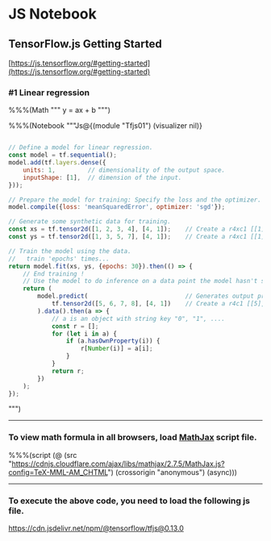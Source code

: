 

# JS Notebook


## TensorFlow.js Getting Started

[https://js.tensorflow.org/#getting-started](https://js.tensorflow.org/#getting-started)

### #1 Linear regression

%%%(Math """
y = ax + b
""")


%%%(Notebook """Js@{(module "Tfjs01") (visualizer nil)}
```javascript

// Define a model for linear regression.
const model = tf.sequential();
model.add(tf.layers.dense({
    units: 1,         // dimensionality of the output space.
    inputShape: [1],  // dimension of the input.
}));

// Prepare the model for training: Specify the loss and the optimizer.
model.compile({loss: 'meanSquaredError', optimizer: 'sgd'});

// Generate some synthetic data for training.
const xs = tf.tensor2d([1, 2, 3, 4], [4, 1]);    // Create a r4xc1 [[1],[2],[3],[4]] 2d tensor.
const ys = tf.tensor2d([1, 3, 5, 7], [4, 1]);    // Create a r4xc1 [[1],[3],[5],[7]] 2d tensor.

// Train the model using the data.
//   train 'epochs' times...
return model.fit(xs, ys, {epochs: 30}).then(() => {
    // End training !
    // Use the model to do inference on a data point the model hasn't seen before.
    return (
        model.predict(                           // Generates output predictions for the input samples.
            tf.tensor2d([5, 6, 7, 8], [4, 1])    // Create a r4c1 [[5],[6],[7],[8]] 2d tensor.
        ).data().then(a => {
            // a is an object with string key "0", "1", ....
            const r = [];
            for (let i in a) {
                if (a.hasOwnProperty(i)) {
                    r[Number(i)] = a[i];
                }
            }
            return r;
        })
    );
});

```
""")





----


### To view math formula in all browsers, load [MathJax](https://www.mathjax.org/) script file.

%%%(script (@ (src "https://cdnjs.cloudflare.com/ajax/libs/mathjax/2.7.5/MathJax.js?config=TeX-MML-AM_CHTML") (crossorigin "anonymous") (async)))


----


### To execute the above code, you need to load the following js file.

https://cdn.jsdelivr.net/npm/@tensorflow/tfjs@0.13.0
